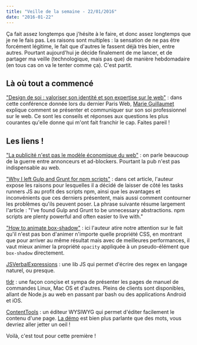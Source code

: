 ```yaml
---
title: "Veille de la semaine - 22/01/2016"
date: "2016-01-22"
---
```


Ça fait assez longtemps que j'hésite à le faire, et donc assez longtemps que je
ne le fais pas. Les raisons sont multiples : la sensation de ne pas être
forcément légitime, le fait que d'autres le fassent déjà très bien, entre
autres. Pourtant aujourd'hui je décide finalement de me lancer, et de partager
ma veille (technologique, mais pas que) de manière hebdomadaire (en tous cas on
va le tenter comme ça). C'est partit.

## Là où tout a commencé

["Design de soi : valoriser son identité et son expertise sur le
web"](http://coulisses.pw/post/135701210348/c%C3%A9tait-au-programme-design-de-soi-valoriser)
: dans cette conférence donnée lors du dernier Paris Web, [Marie
Guillaumet](http://marieguillaumet.com/) explique comment se présenter et
communiquer sur son soi professionnel sur le web. Ce sont les conseils et
réponses aux questions les plus courantes qu'elle donne qui m'ont fait franchir
le cap. Faites pareil !

## Les liens !

["La publicité n'est pas le modèle économique du
web"](http://www.hteumeuleu.fr/la-publicite-n-est-pas-le-modele-economique-du-web/)
: on parle beaucoup de la guerre entre annonceurs et ad-blockers. Pourtant la
pub n'est pas indispensable au web.

["Why I left Gulp and Grunt for npm
scripts"](https://medium.com/@housecor/why-i-left-gulp-and-grunt-for-npm-scripts-3d6853dd22b8#.385wcm8ng)
: dans cet article, l'auteur expose les raisons pour lesquelles il a décidé de
laisser de côté les tasks runners JS au profit des scripts npm, ainsi que les
avantages et inconvénients que ces derniers présentent, mais aussi comment
contourner les problèmes qu'ils peuvent poser. La phrase suivante résume
largement l'article : "I’ve found Gulp and Grunt to be unnecessary
abstractions. npm scripts are plenty powerful and often easier to live with."

["How to animate
box-shadow"](http://tobiasahlin.com/blog/how-to-animate-box-shadow/) : ici
l'auteur atire notre attention sur le fait qu'il n'est pas bon d'animer
n'importe quelle propriété CSS, en montrant que pour arriver au même résultat
mais avec de meilleures performances, il vaut mieux animer la propriété
`opacity` appliquée à un pseudo-élément que `box-shadow` directement.

[JSVerbalExpressions](https://github.com/VerbalExpressions/JSVerbalExpressions)
: une lib JS qui permet d'écrire des regex en langage naturel, ou presque.

[tldr](https://github.com/tldr-pages/tldr) : une façon conçise et sympa de
présenter les pages de manuel de commandes Linux, Mac OS et d'autres. Pleins de
clients sont disponibles, allant de Node.js au web en passant par bash ou des
applications Android et iOS.

[ContentTools](http://getcontenttools.com/) : un éditeur WYSIWYG qui permet
d'éditer facilement le contenu d'une page. [La
démo](http://getcontenttools.com/demo) est bien plus parlante que des mots,
vous devriez aller jetter un oeil !

Voilà, c'est tout pour cette première !
